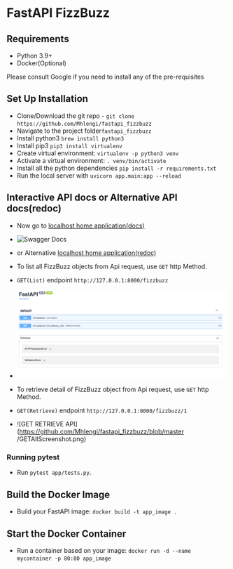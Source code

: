 # FastAPI FizzBuzz

## Requirements
- Python 3.9+
- Docker(Optional)

Please consult Google if you need to install any of the pre-requisites

## Set Up Installation
- Clone/Download the git repo - `git clone https://github.com/Mhlengi/fastapi_fizzbuzz`
- Navigate to the project folder`fastapi_fizzbuzz`
- Install python3 `brew install python3`
- Install pip3 `pip3 install virtualenv`
- Create virtual environment: `virtualenv -p python3 venv`
- Activate a virtual environment: `. venv/bin/activate`
- Install all the python dependencies `pip install -r requirements.txt`
- Run the local server with `uvicorn app.main:app --reload`

## Interactive API docs or Alternative API docs(redoc)   
- Now go to [localhost home application(docs)](http://127.0.0.1:8000/docs)
- ![Swagger Docs](https://github.com/Mhlengi/fastapi_fizzbuzz/blob/master/GETAllScreenshot.png)
- or Alternative [localhost home application(redoc)](http://127.0.0.1:8000/redoc)
- To list all FizzBuzz objects from Api request, use `GET` http Method.
- `GET(List)` endpoint `http://127.0.0.1:8000/fizzbuzz`
- ![GET LIST API](https://github.com/Mhlengi/fastapi_fizzbuzz/blob/main/docs_images/docs.png)

- To retrieve detail of FizzBuzz object from Api request, use `GET` http Method.
- `GET(Retrieve)` endpoint `http://127.0.0.1:8000/fizzbuzz/1`
- ![GET RETRIEVE API](https://github.com/Mhlengi/fastapi_fizzbuzz/blob/master
  /GETAllScreenshot.png)

### Running pytest
- Run `pytest app/tests.py`.

## Build the Docker Image
- Build your FastAPI image: `docker build -t app_image .`

## Start the Docker Container
- Run a container based on your image: `docker run -d --name mycontainer -p 80:80 app_image`
